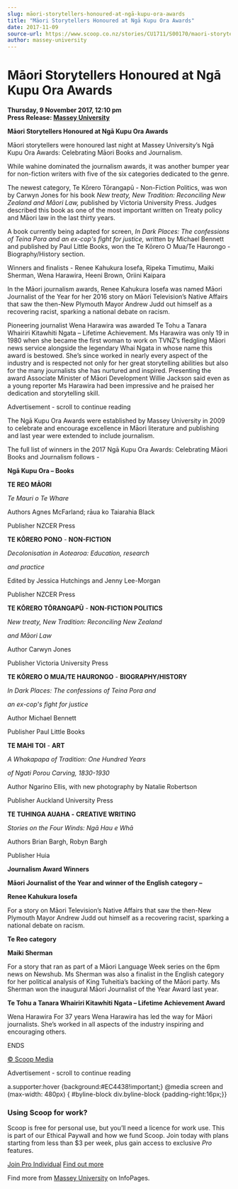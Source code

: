 ```yaml
---
slug: māori-storytellers-honoured-at-ngā-kupu-ora-awards
title: "Māori Storytellers Honoured at Ngā Kupu Ora Awards"
date: 2017-11-09
source-url: https://www.scoop.co.nz/stories/CU1711/S00170/maori-storytellers-honoured-at-nga-kupu-ora-awards.htm
author: massey-university
---
```

Māori Storytellers Honoured at Ngā Kupu Ora Awards
==================================================

**Thursday, 9 November 2017, 12:10 pm**  
**Press Release: [Massey University](https://info.scoop.co.nz/Massey_University)**

**Māori Storytellers Honoured at Ngā Kupu Ora Awards**

  
Māori storytellers were honoured last night at Massey University’s Ngā Kupu Ora Awards: Celebrating Māori Books and Journalism.

While wahine dominated the journalism awards, it was another bumper year for non-fiction writers with five of the six categories dedicated to the genre.

The newest category, Te Kōrero Tōrangapū - Non-Fiction Politics, was won by Carwyn Jones for his book _New treaty, New Tradition: Reconciling New Zealand and Māori Law,_ published by Victoria University Press. Judges described this book as one of the most important written on Treaty policy and Māori law in the last thirty years.

A book currently being adapted for screen, _In Dark Places: The confessions of Teina Pora and an ex-cop's fight for justice,_ written by Michael Bennett and published by Paul Little Books, won the Te Kōrero O Mua/Te Haurongo - Biography/History section.

Winners and finalists - Renee Kahukura Iosefa, Ripeka Timutimu, Maiki Sherman, Wena Harawira, Heeni Brown, Oriini Kaipara

In the Māori journalism awards, Renee Kahukura Iosefa was named Māori Journalist of the Year for her 2016 story on Māori Television’s Native Affairs that saw the then-New Plymouth Mayor Andrew Judd out himself as a recovering racist, sparking a national debate on racism.

Pioneering journalist Wena Harawira was awarded Te Tohu a Tanara Whairiri Kitawhiti Ngata – Lifetime Achievement. Ms Harawira was only 19 in 1980 when she became the first woman to work on TVNZ’s fledgling Māori news service alongside the legendary Whai Ngata in whose name this award is bestowed. She’s since worked in nearly every aspect of the industry and is respected not only for her great storytelling abilities but also for the many journalists she has nurtured and inspired. Presenting the award Associate Minister of Māori Development Willie Jackson said even as a young reporter Ms Harawira had been impressive and he praised her dedication and storytelling skill.

Advertisement - scroll to continue reading





The Ngā Kupu Ora Awards were established by Massey University in 2009 to celebrate and encourage excellence in Māori literature and publishing and last year were extended to include journalism.

The full list of winners in the 2017 Ngā Kupu Ora Awards: Celebrating Māori Books and Journalism follows -

**Ngā Kupu Ora – Books**

**TE REO MĀORI**

_Te Mauri o Te Whare_

Authors Agnes McFarland; rāua ko Taiarahia Black

Publisher NZCER Press

**TE KŌRERO PONO** - **NON-FICTION**

_Decolonisation in Aotearoa: Education, research_

_and practice_

Edited by Jessica Hutchings and Jenny Lee-Morgan

Publisher NZCER Press

**TE KŌRERO TŌRANGAPŪ** - **NON-FICTION POLITICS**

_New treaty, New Tradition: Reconciling New Zealand_

_and Māori Law_

Author Carwyn Jones

Publisher Victoria University Press

**TE KŌRERO O MUA/TE HAURONGO** - **BIOGRAPHY/HISTORY**

_In Dark Places: The confessions of Teina Pora and_

_an ex-cop's fight for justice_

Author Michael Bennett

Publisher Paul Little Books

**TE MAHI TOI** - **ART**

_A Whakapapa of Tradition: One Hundred Years_

_of Ngati Porou Carving, 1830-1930_

Author Ngarino Ellis, with new photography by Natalie Robertson

Publisher Auckland University Press

**TE TUHINGA AUAHA -** **CREATIVE WRITING**

_Stories on the Four Winds: Ngā Hau e Whā_

Authors Brian Bargh, Robyn Bargh

Publisher Huia

**Journalism Award Winners**

**Māori Journalist of the Year and winner of the English category –**

**Renee Kahukura Iosefa**

For a story on Māori Television’s Native Affairs that saw the then-New Plymouth Mayor Andrew Judd out himself as a recovering racist, sparking a national debate on racism.

**Te Reo category**

**Maiki Sherman**

For a story that ran as part of a Māori Language Week series on the 6pm news on Newshub. Ms Sherman was also a finalist in the English category for her political analysis of King Tuheitia’s backing of the Māori party. Ms Sherman won the inaugural Māori Journalist of the Year Award last year.

**Te Tohu a Tanara Whairiri Kitawhiti Ngata – Lifetime Achievement Award**

Wena Harawira For 37 years Wena Harawira has led the way for Māori journalists. She’s worked in all aspects of the industry inspiring and encouraging others.

  
ENDS

  

[© Scoop Media](http://www.scoop.co.nz/about/terms.html)  

Advertisement - scroll to continue reading



a.supporter:hover {background:#EC4438!important;} @media screen and (max-width: 480px) { #byline-block div.byline-block {padding-right:16px;}}

### Using Scoop for work?

Scoop is free for personal use, but you’ll need a licence for work use. This is part of our Ethical Paywall and how we fund Scoop. Join today with plans starting from less than $3 per week, plus gain access to exclusive _Pro_ features.  
  
[Join Pro Individual](https://pro.scoop.co.nz/Individual/?from=ProIn24) [Find out more](https://pro.scoop.co.nz/using-scoop-for-work/?from=ProIn24)

Find more from [Massey University](https://info.scoop.co.nz/Massey_University) on InfoPages.
